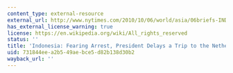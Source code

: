 ```yaml
---
content_type: external-resource
external_url: http://www.nytimes.com/2010/10/06/world/asia/06briefs-INDONESIA.html?gwh=C455EA6687A583CFEB15ADACF43ECF2A
has_external_license_warning: true
license: https://en.wikipedia.org/wiki/All_rights_reserved
status: ''
title: 'Indonesia: Fearing Arrest, President Delays a Trip to the Netherlands'
uid: 731844ee-a2b5-49ae-bce5-d82b138d30b2
wayback_url: ''
---
```

